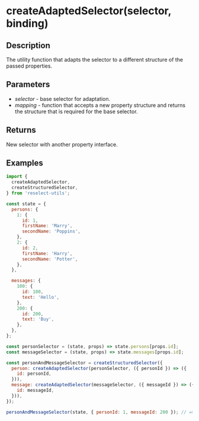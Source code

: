 # createAdaptedSelector(selector, binding)

## Description

The utility function that adapts the selector to a different structure of the passed properties.

## Parameters

- _selector_ - base selector for adaptation.
- _mapping_ - function that accepts a new property structure and returns the structure that is required for the base selector.

## Returns

New selector with another property interface.

## Examples

```js
import {
  createAdaptedSelector,
  createStructuredSelector,
} from 'reselect-utils';

const state = {
  persons: {
    1: {
      id: 1,
      firstName: 'Marry',
      secondName: 'Poppins',
    },
    2: {
      id: 2,
      firstName: 'Harry',
      secondName: 'Potter',
    },
  },

  messages: {
    100: {
      id: 100,
      text: 'Hello',
    },
    200: {
      id: 200,
      text: 'Buy',
    },
  },
};

const personSelector = (state, props) => state.persons[props.id];
const messageSelector = (state, props) => state.messages[props.id];

const personAndMessageSelector = createStructuredSelector({
  person: createAdaptedSelector(personSelector, ({ personId }) => ({
    id: personId,
  })),
  message: createAdaptedSelector(messageSelector, ({ messageId }) => ({
    id: messageId,
  })),
});

personAndMessageSelector(state, { personId: 1, messageId: 200 }); // => {person: 'Marry Poppins', message: 'Buy'}
```
